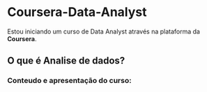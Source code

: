 # Coursera-Data-Analyst

Estou iniciando um curso de Data Analyst através na plataforma da <b>Coursera</b>.

## O que é Analise de dados?

### Conteudo e apresentação do curso:
